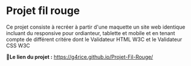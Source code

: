 
# **Projet fil rouge**

Ce projet consiste à recréer à partir d'une maquette un site web identique incluant du responsive pour ordianteur, tablette et mobile et en tenant compte de différent critére dont le  Validateur HTML W3C et le Validateur CSS W3C

**📝Le lien du projet :** https://g4rice.github.io/Projet-Fil-Rouge/
